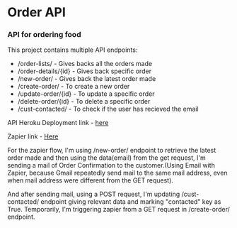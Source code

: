 # Order API
### API for ordering food

This project contains multiple API endpoints:
* /order-lists/ - Gives backs all the orders made
* /order-details/{id} - Gives back specific order
* /new-order/ - Gives back the latest order made
* /create-order/ - To create a new order
* /update-order/{id} - To update a specific order
* /delete-order/{id} - To delete a specific order
* /cust-contacted/ - To check if the user has recieved the email

API Heroku Deployment link - <a href="https://test-order-api.herokuapp.com/" target="_blank">here </a>

Zapier link - <a href="https://zapier.com/shared/5fe385985fbfa3434afa7f5ddcf7a1ec0f683413">Here</a>

For the zapier flow, I'm using /new-order/ endpoint to retrieve the latest order made and then using the data(email) from the get request, I'm sending a mail of 
Order Confirmation to the customer.(Using Email with Zapier, because Gmail repeatedly send mail to the same mail address, even when mail address were different from the GET request).

And after sending mail, using a POST request, I'm updating /cust-contacted/ endpoint giving relevant data and marking "contacted" key as True.
Temporarily, I'm triggering zapier from a GET request in /create-order/ endpoint.



